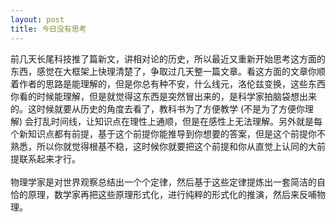 ```yaml
---
layout: post
title: 今日没有思考
---
```

前几天长尾科技推了篇新文，讲相对论的历史，所以最近又重新开始思考这方面的东西，感觉在大框架上快理清楚了，争取过几天整一篇文章。看这方面的文章你顺着作者的思路是能理解的，但是你总有种不安，什么线元，洛伦兹变换，这些东西你看的时候能理解，但是就觉得这东西是突然冒出来的，是科学家拍脑袋想出来的。这时候就要从历史的角度去看了，教科书为了方便教学 (不是为了方便你理解) 会打乱时间线，让知识点在理性上通顺，但是在感性上无法理解。另外就是每个新知识点都有前提，基于这个前提你能推导到你想要的答案，但是这个前提你不熟悉，所以你就觉得根基不稳，这时候你就要把这个前提和你从直觉上认同的大前提联系起来才行。<br />
<br />物理学家是对世界观察总结出一个个定律，然后基于这些定律提炼出一套简洁的自恰的原理，数学家再把这些原理形式化，进行纯粹的形式化的推演，然后来反哺物理。

